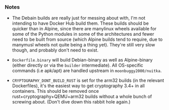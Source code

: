 ### Notes

* The Debain builds are really just for messing about with, I'm not intending to have Docker Hub build them. These builds should be quicker than in Alpine, since there are manylinux wheels available for some of the Python modules in some of the architectures and fewer need to be built from source (which Alpine builds tend to require, due to manymusl wheels not quite being a thing yet). They're still very slow though, and probably don't need to exist.

* `Dockerfile.binary` will build Debian-binary as well as Alpine-binary (either directly or via the `builder` intermediate). All OS-specific commands (i.e apk/apt) are handled upstream in `moonbuggy2000/nuitka`.

* `CRYPTOGRAPHY_DONT_BUILD_RUST` is set for the arm32 builds (in the relevant Dockerfiles), it's the easiest way to get cryptography 3.4+ in all containers. This should be removed once rust+cryptography+QEMU+arm32 builds without a whole bunch of screwing about. (Don't dive down this rabbit hole again.)
